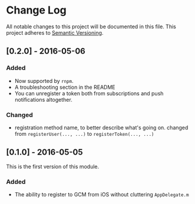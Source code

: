 # Change Log
All notable changes to this project will be documented in this file.
This project adheres to [Semantic Versioning](http://semver.org/).

## [0.2.0] - 2016-05-06
### Added
- Now supported by `rnpm`.
- A troubleshooting section in the README
- You can unregister a token both from subscriptions and push
  notifications altogether.

### Changed
- registration method name, to better describe what's going on. changed
  from `registerUser(..., ...)` to `registerToken(..., ...)`

## [0.1.0] - 2016-05-05
This is the first version of this module.
### Added
- The ability to register to GCM from iOS without cluttering
  `AppDelegate.m`
